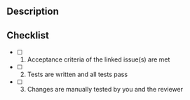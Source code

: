 ## Description
<!--
  Please describe the changes and add a link to the related issue(s) #
-->

## Checklist
<!--
  With all these boxes checked this PR conforms to our Definition of Done.
-->

- [ ] 1. Acceptance criteria of the linked issue(s) are met
- [ ] 2. Tests are written and all tests pass
- [ ] 3. Changes are manually tested by you and the reviewer

<!-- 
  Thank you for your contribution <3 
-->
